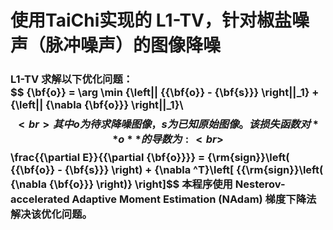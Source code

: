 # 使用TaiChi实现的 L1-TV，针对椒盐噪声（脉冲噪声）的图像降噪

### L1-TV 求解以下优化问题： <br> $$ \{\bf{o}} = \arg \min {\left\|| {{\bf{o}} - {\bf{s}}} \right\||_1} + {\left\|| {\nabla {\bf{o}}} \right\||_1}\ $$ <br> 其中o为待求降噪图像，s为已知原始图像。该损失函数对 **o** 的导数为: <br>$$\frac{{\partial E}}{{\partial {\bf{o}}}} = {\rm{sign}}\left( {{\bf{o}} - {\bf{s}}} \right) + {\nabla ^T}\left[ {{\rm{sign}}\left( {\nabla {\bf{o}}} \right)} \right]$$  本程序使用 Nesterov-accelerated Adaptive Moment Estimation (NAdam) 梯度下降法解决该优化问题。



